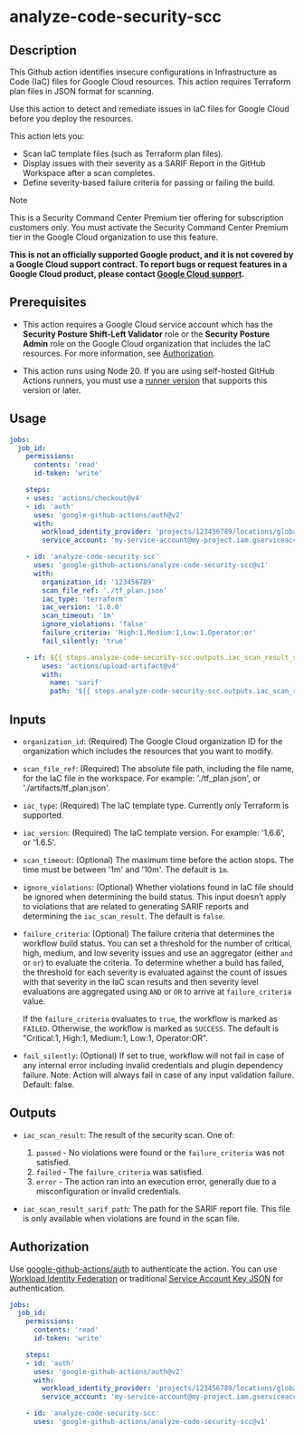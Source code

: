 # analyze-code-security-scc

## Description

This Github action identifies insecure configurations in Infrastructure as Code (IaC) files for Google Cloud resources. 
This action requires Terraform plan files in JSON format for scanning.

Use this action to detect and remediate issues in IaC files for Google Cloud before you deploy the resources.

This action lets you:
- Scan IaC template files (such as Terraform plan files).
- Display issues with their severity as a SARIF Report in the GitHub Workspace after a scan completes.
- Define severity-based failure criteria for passing or failing the build.

> [!NOTE] 
> This is a Security Command Center Premium tier offering for subscription customers only. You must activate the Security Command Center Premium tier in the Google Cloud organization to use this feature.

**This is not an officially supported Google product, and it is not covered by a
Google Cloud support contract. To report bugs or request features in a Google
Cloud product, please contact [Google Cloud
support](https://cloud.google.com/support).**

## Prerequisites

-   This action requires a Google Cloud service account which has the 
    **Security Posture Shift-Left Validator** role or the **Security 
    Posture Admin** role on the Google Cloud organization that includes 
    the IaC resources. For more information, see [Authorization](#authorization).

-   This action runs using Node 20. If you are using self-hosted GitHub Actions
    runners, you must use a [runner
    version](https://github.com/actions/virtual-environments) that supports this
    version or later.

## Usage

```yaml
jobs:
  job_id:
    permissions:
      contents: 'read'
      id-token: 'write'

    steps:
    - uses: 'actions/checkout@v4'
    - id: 'auth'
      uses: 'google-github-actions/auth@v2'
      with:
        workload_identity_provider: 'projects/123456789/locations/global/workloadIdentityPools/my-pool/providers/my-provider'
        service_account: 'my-service-account@my-project.iam.gserviceaccount.com'

    - id: 'analyze-code-security-scc'
      uses: 'google-github-actions/analyze-code-security-scc@v1'
      with:
        organization_id: '123456789'
        scan_file_ref: './tf_plan.json'
        iac_type: 'terraform'
        iac_version: '1.0.0'
        scan_timeout: '1m'
        ignore_violations: 'false'
        failure_criteria: 'High:1,Medium:1,Low:1,Operator:or'
        fail_silently: 'true'

    - if: ${{ steps.analyze-code-security-scc.outputs.iac_scan_result_sarif_path != '' }}
        uses: 'actions/upload-artifact@v4'
        with:
          name: 'sarif'
          path: '${{ steps.analyze-code-security-scc.outputs.iac_scan_result_sarif_path }}'
```

## Inputs

-   `organization_id`: (Required) The Google Cloud organization ID for the 
    organization which includes the resources that you want to modify.

-   `scan_file_ref`: (Required) The absolute file path, including the file name, 
    for the IaC file in the workspace. For example: './tf_plan.json', or 
    './artifacts/tf_plan.json'.

-   `iac_type`: (Required) The IaC template type. Currently only Terraform is
    supported.

-   `iac_version`: (Required) The IaC template version. For example: '1.6.6', 
    or '1.6.5'.

-   `scan_timeout`: (Optional) The maximum time before the action stops. 
    The time must be between '1m' and '10m'. The default is `1m`.

-   `ignore_violations`: (Optional) Whether violations found in IaC file 
    should be ignored when determining the build status. This input doesn’t 
    apply to  violations that are related to generating SARIF reports and 
    determining the `iac_scan_result`. The default is `false`.

-   `failure_criteria`: (Optional) The failure criteria that determines the 
    workflow build status. You can set a threshold for the number of critical, 
    high, medium, and low severity issues and use an aggregator  (either `and` 
    or `or`) to evaluate the criteria. To determine whether a build has failed, 
    the threshold for each severity is evaluated against the count of issues 
    with that severity in the IaC scan results and then severity level evaluations 
    are aggregated using `AND` or `OR` to arrive at `failure_criteria` value.

    If the `failure_criteria` evaluates to `true`, the workflow is marked as 
    `FAILED`. Otherwise, the workflow is marked as `SUCCESS`. The default is 
    "Critical:1, High:1, Medium:1, Low:1, Operator:OR".

-   `fail_silently`: (Optional) If set to true, workflow will not fail in case
    of any internal error including invalid credentials and plugin dependency
    failure. Note: Action will always fail in case of any input validation
    failure. Default: false.

## Outputs

-   `iac_scan_result`: The result of the security scan. One of:

    1.  `passed` - No violations were found or the `failure_criteria` was not
        satisfied.
    2.  `failed` - The `failure_criteria` was satisfied.
    3.  `error` - The action ran into an execution error, generally 
        due to a misconfiguration or invalid credentials.

-   `iac_scan_result_sarif_path`: The path for the SARIF report file. This 
    file is only available when violations are found in the scan file.

## Authorization

Use [google-github-actions/auth](https://github.com/google-github-actions/auth)
to authenticate the action. You can use [Workload Identity Federation][wif] or
traditional [Service Account Key JSON][sa] for authentication.

```yaml
jobs:
  job_id:
    permissions:
      contents: 'read'
      id-token: 'write'

    steps:
    - id: 'auth'
      uses: 'google-github-actions/auth@v2'
      with:
        workload_identity_provider: 'projects/123456789/locations/global/workloadIdentityPools/my-pool/providers/my-provider'
        service_account: 'my-service-account@my-project.iam.gserviceaccount.com'

    - id: 'analyze-code-security-scc'
      uses: 'google-github-actions/analyze-code-security-scc@v1'
```

[sa]: https://cloud.google.com/iam/docs/creating-managing-service-accounts
[wif]: https://cloud.google.com/iam/docs/workload-identity-federation
